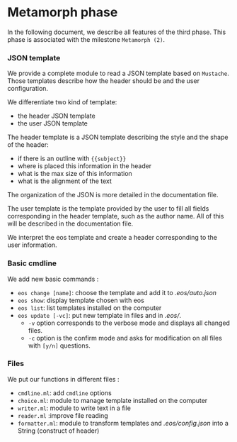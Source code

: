 # Metamorph phase
In the following document, we describe all features of the third phase. This phase is associated with the milestone `Metamorph (2)`.

### JSON template
We provide a complete module to read a JSON template based on `Mustache`. Those templates describe how the header should be and the user configuration.

We differentiate two kind of template:

- the header JSON template
- the user JSON template

The header template is a JSON template describing the style and the shape of the header: 

- if there is an outline with `{{subject}}`
- where is placed this information in the header
- what is the max size of this information
- what is the alignment of the text 

The organization of the JSON is more detailed in the documentation file.

The user template is the template provided by the user to fill all fields corresponding in the header template, such as the author name. All of this will be described in the documentation file.

We interpret the eos template and create a header corresponding to the user information.

### Basic cmdline
We add new basic commands : 

- ```eos change [name]```: choose the template and add it to *.eos/auto.json*
- ```eos show```: display template chosen with eos
- ```eos list```: list templates installed on the computer
- ```eos update [-vc]```: put new template in files and in *.eos/*. 
	- `-v` option corresponds to the verbose mode and displays all changed files. 
	- `-c` option is the confirm mode and asks for modification on all files with `[y/n]` questions.

### Files
We put our functions in different files : 

- ```cmdline.ml```: add ```cmdline``` options
- ```choice.ml```: module to manage template installed on the computer
- ```writer.ml```: module to write text in a file
- ```reader.ml``` :improve file reading
- ```formatter.ml```: module to transform templates and *.eos/config.json* into a String (construct of header)